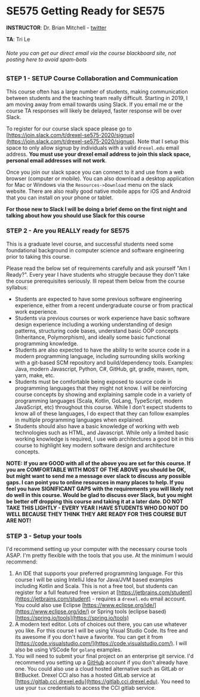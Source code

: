 # SE575 Getting Ready for SE575

**INSTRUCTOR**: Dr. Brian Mitchell - [twitter](https://twitter.com/DrBrianMitchell) 

**TA**: Tri Le
###### Note you can get our direct email via the course blackboard site, not posting here to avoid spam-bots

### STEP 1 - SETUP Course Collaboration and Communication
This course often has a large number of students, making communication between students and the teaching team really difficult.  Starting in 2019, I am moving away from email towards using Slack.  If you email me or the course TA responses will likely be delayed, faster response will be over Slack.

To register for our course slack space please go to [https://join.slack.com/t/drexel-se575-2020/signup](https://join.slack.com/t/drexel-se575-2020/signup).  Note that I setup this space to only allow signup by individuals with a valid `drexel.edu` email address.  **You must use your drexel email address to join this slack space, personal email addresses will not work**.  

Once you join our slack space you can connect to it and use from a web browser (computer or mobile).  You can also download a desktop application for Mac or Windows via the `Resources->Download` menu on the slack website.  There are also really good native mobile apps for iOS and Android that you can install on your phone or tablet.

**For those new to Slack I will be doing a brief demo on the first night and talking about how you should use Slack for this course**



### STEP 2 - Are you REALLY ready for SE575
This is a graduate level course, and successful students need some foundational background in computer science and software engineering prior to taking this course.

Please read the below set of requirements carefully and ask yourself "Am I Ready?".  Every year I have students who struggle because they don't take the course prerequisites seriously.  Ill repeat them below from the course syllabus:

* Students are expected to have some previous software engineering experience, either from a recent undergraduate course or from practical work experience. 
* Students via previous courses or work experience have basic software design experience including a working understanding of design patterns, structuring code bases, understand basic OOP concepts (Inheritance, Polymorphism), and ideally some basic functional programming knowledge. 
* Students are also expected to have the ability to write source code in a modern programming language, including surrounding skills working with a git-based SCM repository and build/dependency tools. Examples:  Java, modern Javascript, Python, C#, GitHub, git, gradle, maven, npm, yarn, make, etc.
* Students must be comfortable being exposed to source code in programming languages that they might not know.  I will be reinforcing course concepts by showing and explaining sample code in a variety of programming languages (Scala, Kotlin, GoLang, TypeScript, modern JavaScript, etc) throughout this course.  While I don't expect students to know all of these languages, I do expect that they can follow examples in multiple programming languages when explained. 
* Students should also have a basic  knowledge of working with web technologies such as HTML, and Javascript. While only a limited basic working knowledge is required, I use web architectures a good bit in this course to highlight key modern software design and architecture concepts.

**NOTE:  If you are GOOD with all of the above you are set for this course. If you are COMFORTABLE WITH MOST OF THE ABOVE you should be OK, but might want to send me a message over slack to discuss any possible gaps.  I can point you to online resources in many places to help.  If you feel you have SIGNIFICANT GAPS with the requirements you will likely not do well in this course.  Would be glad to discuss over Slack, but you might be better off dropping this course and taking it at a later date. DO NOT TAKE THIS LIGHTLY - EVERY YEAR I HAVE STUDENTS WHO DO NOT DO WELL BECAUSE THEY THINK THEY ARE READY FOR THIS COURSE BUT ARE NOT!**

### STEP 3 - Setup your tools
I'd recommend setting up your computer with the necessary course tools ASAP.  I'm pretty flexible with the tools that you use.  At the minimum I would recommend:

1. An IDE that supports your preferred programming language.  For this course I will be using IntelliJ Idea for Java/JVM based examples including Kotlin and Scala.  This is not a free tool, but students can register for a full featured free version at [https://jetbrains.com/student](https://jetbrains.com/student) - requires a `drexel.edu` email account.  You could also use Eclipse [https://www.eclipse.org/ide/](https://www.eclipse.org/ide/) or Spring tools (eclipse based) [https://spring.io/tools](https://spring.io/tools)
2. A modern text editor.  Lots of choices out there, you can use whatever you like. For this course I will be using Visual Studio Code.  Its free and its awesome if you don't have a favorite. You can get it from [https://code.visualstudio.com/](https://code.visualstudio.com/).  I will also be using VSCode for `golang` examples.
3. You will need to submit your final project on an enterprise git service.  I'd recommend you setting up a [GitHub](https://www.github.com) account if you don't already have one.  You could also use a cloud hosted alternative such as GitLab or BitBucket.  Drexel CCI also has a hosted GitLab service at [https://gitlab.cci.drexel.edu](https://gitlab.cci.drexel.edu).  You need to use your `tux` credentials to access the CCI gitlab service.